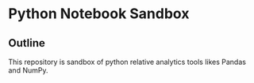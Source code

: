 # Python Notebook Sandbox

## Outline

This repository is sandbox of python relative analytics tools likes Pandas and NumPy.
